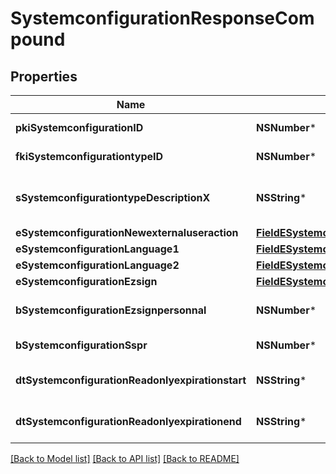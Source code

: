 # SystemconfigurationResponseCompound

## Properties
Name | Type | Description | Notes
------------ | ------------- | ------------- | -------------
**pkiSystemconfigurationID** | **NSNumber*** | The unique ID of the Systemconfiguration | 
**fkiSystemconfigurationtypeID** | **NSNumber*** | The unique ID of the Systemconfigurationtype | 
**sSystemconfigurationtypeDescriptionX** | **NSString*** | The description of the Systemconfigurationtype in the language of the requester | 
**eSystemconfigurationNewexternaluseraction** | [**FieldESystemconfigurationNewexternaluseraction***](FieldESystemconfigurationNewexternaluseraction.md) |  | 
**eSystemconfigurationLanguage1** | [**FieldESystemconfigurationLanguage1***](FieldESystemconfigurationLanguage1.md) |  | 
**eSystemconfigurationLanguage2** | [**FieldESystemconfigurationLanguage2***](FieldESystemconfigurationLanguage2.md) |  | 
**eSystemconfigurationEzsign** | [**FieldESystemconfigurationEzsign***](FieldESystemconfigurationEzsign.md) |  | 
**bSystemconfigurationEzsignpersonnal** | **NSNumber*** | Whether if we allow the creation of personal files in eZsign | 
**bSystemconfigurationSspr** | **NSNumber*** | Whether if we allow SSPR | 
**dtSystemconfigurationReadonlyexpirationstart** | **NSString*** | The start date where the system will be in read only | [optional] 
**dtSystemconfigurationReadonlyexpirationend** | **NSString*** | The end date where the system will be in read only | [optional] 

[[Back to Model list]](../README.md#documentation-for-models) [[Back to API list]](../README.md#documentation-for-api-endpoints) [[Back to README]](../README.md)


